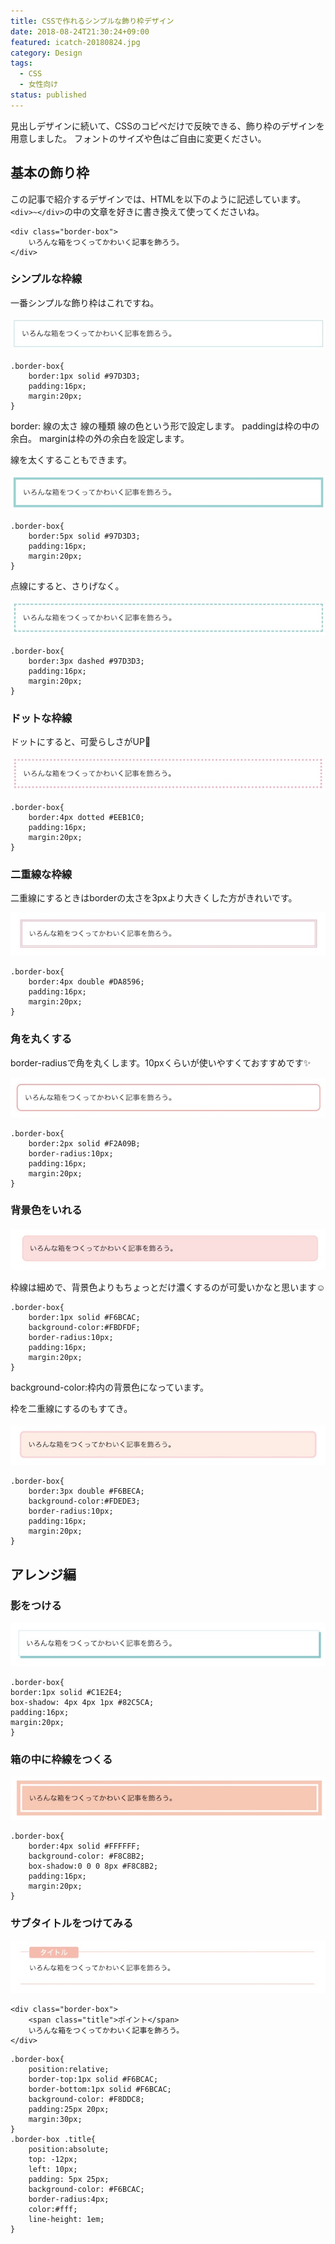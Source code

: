 ```yaml
---
title: CSSで作れるシンプルな飾り枠デザイン
date: 2018-08-24T21:30:24+09:00
featured: icatch-20180824.jpg
category: Design
tags:
  - CSS
  - 女性向け
status: published
---
```


見出しデザインに続いて、CSSのコピペだけで反映できる、飾り枠のデザインを用意しました。 フォントのサイズや色はご自由に変更ください。
## 基本の飾り枠

この記事で紹介するデザインでは、HTMLを以下のように記述しています。 `<div>~</div>`の中の文章を好きに書き換えて使ってくださいね。

```markup:title=HTML
<div class="border-box">
    いろんな箱をつくってかわいく記事を飾ろう。
</div>
```

### シンプルな枠線

一番シンプルな飾り枠はこれですね。

![シンプルな飾り枠](20180824-box-01.jpg)

```css:title=CSS
.border-box{
    border:1px solid #97D3D3;
    padding:16px;
    margin:20px;
}
```

border: 線の太さ 線の種類 線の色という形で設定します。
paddingは枠の中の余白。
marginは枠の外の余白を設定します。

線を太くすることもできます。

![シンプルな飾り枠](20180824-box-02.jpg)
```css:title=CSS
.border-box{
    border:5px solid #97D3D3;
    padding:16px;
    margin:20px;
}
```

点線にすると、さりげなく。

![シンプルな飾り枠](20180824-box-03.jpg)

```css:title=CSS
.border-box{
    border:3px dashed #97D3D3;
    padding:16px;
    margin:20px;
}
```


### ドットな枠線

ドットにすると、可愛らしさがUP🌸

![ドットの飾り枠](20180824-box-04.jpg)

```css:title=CSS
.border-box{
    border:4px dotted #EEB1C0;
    padding:16px;
    margin:20px;
}
```

### 二重線な枠線

二重線にするときはborderの太さを3pxより大きくした方がきれいです。

![二重線の飾り枠](20180824-box-05.jpg)

```css:title=CSS
.border-box{
    border:4px double #DA8596;
    padding:16px;
    margin:20px;
}
```

### 角を丸くする

border-radiusで角を丸くします。10pxくらいが使いやすくておすすめです✨

![角丸の飾り枠](20180824-box-06.jpg)

```css:title=CSS
.border-box{
    border:2px solid #F2A09B;
    border-radius:10px;
    padding:16px;
    margin:20px;
}
```

### 背景色をいれる

![背景色ありの飾り枠](20180824-box-07.jpg)

枠線は細めで、背景色よりもちょっとだけ濃くするのが可愛いかなと思います☺️

```css:title=CSS
.border-box{
    border:1px solid #F6BCAC;
    background-color:#FBDFDF;
    border-radius:10px;
    padding:16px;
    margin:20px;
}
```
background-color:枠内の背景色になっています。

枠を二重線にするのもすてき。

![背景色ありの飾り枠](20180824-box-08.jpg)

```css:title=CSS
.border-box{
    border:3px double #F6BECA;
    background-color:#FDEDE3;
    border-radius:10px;
    padding:16px;
    margin:20px;
}

```

## アレンジ編

### 影をつける

![影をつけた飾り枠](20180824-box-09.jpg)

```css:title=CSS
.border-box{
border:1px solid #C1E2E4;
box-shadow: 4px 4px 1px #82C5CA;
padding:16px;
margin:20px;
}
```

### 箱の中に枠線をつくる

![箱内に枠線がある飾り枠](20180824-box-10.jpg)

```css:title=CSS
.border-box{
    border:4px solid #FFFFFF;
    background-color: #F8C8B2;
    box-shadow:0 0 0 8px #F8C8B2;
    padding:16px;
    margin:20px;
}
```

### サブタイトルをつけてみる

![サブタイトルをつける飾り枠](20180824-box-11.jpg)

```markup:title=HTML
<div class="border-box">
    <span class="title">ポイント</span>
    いろんな箱をつくってかわいく記事を飾ろう。
</div>
```

```css:title=CSS
.border-box{
    position:relative;
    border-top:1px solid #F6BCAC;
    border-bottom:1px solid #F6BCAC;
    background-color: #F8DDC8;
    padding:25px 20px;
    margin:30px;
}
.border-box .title{
    position:absolute;
    top: -12px;
    left: 10px;
    padding: 5px 25px;
    background-color: #F6BCAC;
    border-radius:4px;
    color:#fff;
    line-height: 1em;
}
```
